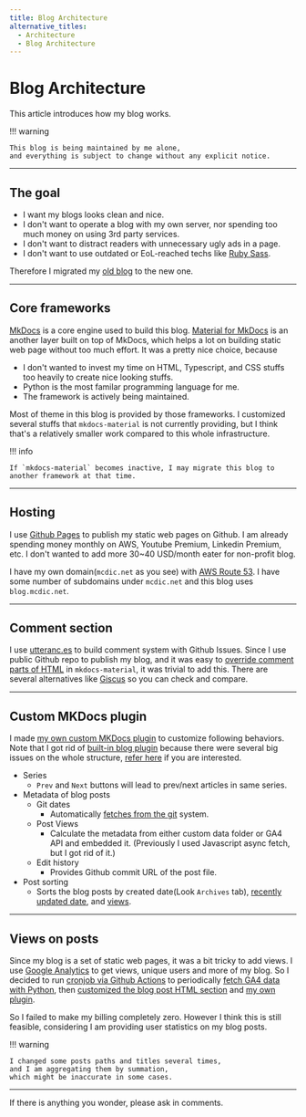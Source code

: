 ```yaml
---
title: Blog Architecture
alternative_titles:
  - Architecture
  - Blog Architecture
---
```


# Blog Architecture

This article introduces how my blog works.

!!! warning

    This blog is being maintained by me alone,
    and everything is subject to change without any explicit notice.

---

## The goal

- I want my blogs looks clean and nice.
- I don't want to operate a blog with my own server, nor spending too much money on using 3rd party services.
- I don't want to distract readers with unnecessary ugly ads in a page.
- I don't want to use outdated or EoL-reached techs like [Ruby Sass](https://sass-lang.com/ruby-sass/).

Therefore I migrated my [old blog](https://github.com/McDic/BlogV1) to the new one.

---

## Core frameworks

[MkDocs](https://www.mkdocs.org/) is a core engine used to build this blog.
[Material for MkDocs](https://squidfunk.github.io/mkdocs-material/) is an another layer built on top of MkDocs, which helps a lot on building static web page without too much effort.
It was a pretty nice choice, because

- I don't wanted to invest my time on HTML, Typescript, and CSS stuffs too heavily to create nice looking stuffs.
- Python is the most familar programming language for me.
- The framework is actively being maintained.

Most of theme in this blog is provided by those frameworks.
I customized several stuffs that `mkdocs-material` is not currently providing,
but I think that's a relatively smaller work compared to this whole infrastructure.

!!! info

    If `mkdocs-material` becomes inactive, I may migrate this blog to another framework at that time.

---

## Hosting

I use [Github Pages](https://pages.github.com/) to publish my static web pages on Github.
I am already spending money monthly on AWS, Youtube Premium, Linkedin Premium, etc.
I don't wanted to add more 30~40 USD/month eater for non-profit blog.

I have my own domain(`mcdic.net` as you see) with [AWS Route 53](https://aws.amazon.com/route53).
I have some number of subdomains under `mcdic.net` and this blog uses `blog.mcdic.net`.

---

## Comment section

I use [utteranc.es](https://utteranc.es) to build comment system with Github Issues.
Since I use public Github repo to publish my blog,
and it was easy to [override comment parts of HTML](https://squidfunk.github.io/mkdocs-material/setup/adding-a-comment-system/) in `mkdocs-material`,
it was trivial to add this.
There are several alternatives like [Giscus](https://github.com/giscus/giscus) so you can check and compare.

---

## Custom MKDocs plugin

I made [my own custom MKDocs plugin](https://github.com/McDic/BlogV2/tree/master/custom_plugin_blog) to customize following behaviors.
Note that I got rid of [built-in blog plugin](https://squidfunk.github.io/mkdocs-material/plugins/blog/) because there were several big issues on the whole structure, [refer here](https://github.com/squidfunk/mkdocs-material/issues/6647) if you are interested.

- Series
    - `Prev` and `Next` buttons will lead to prev/next articles in same series.
- Metadata of blog posts
    - Git dates
        - Automatically [fetches from the git](https://stackoverflow.com/questions/11533199/how-to-find-the-commit-in-which-a-given-file-was-added) system.
    - Post Views
        - Calculate the metadata from either custom data folder or GA4 API and embedded it.
        (Previously I used Javascript async fetch, but I got rid of it.)
    - Edit history
        - Provides Github commit URL of the post file.
- Post sorting
    - Sorts the blog posts by created date(Look `Archives` tab),
    [recently updated date](../sorted/recent), and [views](../sorted/most_viewed).

---

## Views on posts

Since my blog is a set of static web pages, it was a bit tricky to add views.
I use [Google Analytics](https://analytics.google.com/) to get views, unique users and more of my blog.
So I decided to run [cronjob via Github Actions](https://docs.github.com/en/actions/using-workflows/events-that-trigger-workflows#schedule) to periodically [fetch GA4 data with Python](https://github.com/googleapis/google-cloud-python/tree/main/packages/google-analytics-data),
then [customized the blog post HTML section](https://squidfunk.github.io/mkdocs-material/customization/#extending-the-theme) and [my own plugin](#custom-mkdocs-plugin).

So I failed to make my billing completely zero.
However I think this is still feasible, considering I am providing user statistics on my blog posts.

!!! warning

    I changed some posts paths and titles several times,
    and I am aggregating them by summation,
    which might be inaccurate in some cases.

---

If there is anything you wonder, please ask in comments.
